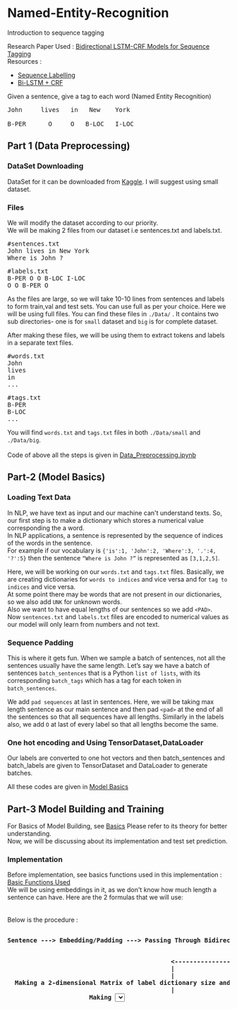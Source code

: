 # Named-Entity-Recognition
Introduction to sequence tagging

Research Paper Used : <a href="https://arxiv.org/pdf/1508.01991v1.pdf"> Bidirectional LSTM-CRF Models for Sequence Tagging</a><br>
Resources : 
- <a href="https://github.com/sgrvinod/a-PyTorch-Tutorial-to-Sequence-Labeling">Sequence Labelling</a>
- <a href="https://pytorch.org/tutorials/beginner/nlp/advanced_tutorial.html">Bi-LSTM + CRF</a>

Given a sentence, give a tag to each word (Named Entity Recognition)
<pre>
John     lives   in   New    York<br>
B-PER      O     O   B-LOC   I-LOC
</pre>

## Part 1 (Data Preprocessing)

### DataSet Downloading
DataSet for it can be downloaded from <a href="https://www.kaggle.com/abhinavwalia95/entity-annotated-corpus">Kaggle</a>.
I will suggest using small dataset.

### Files
We will modify the dataset according to our priority.<br>
We will be making 2 files from our dataset i.e sentences.txt and labels.txt.

<pre>
#sentences.txt
John lives in New York
Where is John ?
</pre>

<pre>
#labels.txt
B-PER O O B-LOC I-LOC
O O B-PER O
</pre>
As the files are large, so we will take 10-10 lines from sentences and labels to form train,val and test sets.
You can use full as per your choice. Here we will be using full files.
You can find these files in `./Data/` . It contains two sub directories- one is for `small` dataset and `big` is for complete dataset.

After making these files, we will be using them to extract tokens and labels in a separate text files.

<pre>
#words.txt
John
lives
in
...
</pre>

<pre>
#tags.txt
B-PER
B-LOC
...
</pre>

You will find `words.txt` and `tags.txt` files in both `./Data/small` and `./Data/big`.<br>
<br>
Code of above all the steps is given in <a href="https://github.com/akash1309/Named-Entity-Recognition/blob/master/Data_Preprocessing.ipynb"> Data_Preprocessing.ipynb </a>

## Part-2 (Model Basics)

### Loading Text Data

In NLP, we have text as input and our machine can't understand texts. So, our first step is to make a dictionary which stores a numerical value corresponding the a word.<br>
In NLP applications, a sentence is represented by the sequence of indices of the words in the sentence.<br>
For example if our vocabulary is `{'is':1, 'John':2, 'Where':3, '.':4, '?':5}`
then the sentence `“Where is John ?”` is represented as `[3,1,2,5]`. 

Here, we will be working on our `words.txt` and `tags.txt` files. Basically, we are creating dictionaries for `words to indices` and vice versa and for `tag to indices` and vice versa.<br>
At some point there may be words that are not present in our dictionaries, so we also add `UNK` for unknown words.<br>
Also we want to have equal lengths of our sentences so we add `<PAD>`.
<br>
Now `sentences.txt` and `labels.txt` files are encoded to numerical values as our model will only learn from numbers and not text.

### Sequence Padding

This is where it gets fun. When we sample a batch of sentences, not all the sentences usually have the same length. Let’s say we have a batch of sentences `batch_sentences` that is a Python `list of lists`, with its corresponding `batch_tags` which has a tag for each token in `batch_sentences`.

We add `pad sequences` at last in sentences. Here, we will be taking max length sentence as our main sentence and then pad `<pad>` at the end of all the sentences so that all sequences have all lengths. Similarly in the labels also, we add `O` at last of every label so that all lengths become the same.

### One hot encoding and Using TensorDataset,DataLoader

Our labels are converted to one hot vectors and then batch_sentences and batch_labels are given to TensorDataset and DataLoader to generate batches.

All these codes are given in <a href="https://github.com/akash1309/Named-Entity-Recognition/blob/master/Model_Basics.ipynb">
  Model Basics</a>
  
## Part-3 Model Building and Training

For Basics of Model Building, see <a href="https://github.com/sgrvinod/a-PyTorch-Tutorial-to-Sequence-Labeling">Basics</a>
Please refer to its theory for better understanding.<br>
Now, we will be discussing about its implementation and test set prediction.<br>

### Implementation
Before implementation, see basics functions used in this implementation : <a href="https://github.com/akash1309/Named-Entity-Recognition/blob/master/Basics_Of_Functions_Used.ipynb">Basic Functions Used</a><br>
We will be using embeddings in it, as we don't know how much length a sentence can have.
Here are the 2 formulas that we will use:<br>
<br><br>
Below is the procedure : 
<pre><b>
Sentence ---> Embedding/Padding ---> Passing Through Bidirectional LSTM ---> Label Prediction
                                                                                  |
                                                                                  |
                                            <--------------------------------------
                                            |
                                            |
  Making a 2-dimensional Matrix of label dictionary size and filling it with default value.
                                            |
                      Making <SELECT> tag value as 0 (As it is starting) 
                                            |
         For every word in sentence, see emission and transition score and add both.
                                            |
  Add the summation of emission and transition score to the 2-dimensional Matrix.(see Formula 1)
                                            |
           Calculate score of other label and conditional probability,(see Formula 2)            
                                                       


### Prediction 

Below is the procedure:

<pre><b>
Sentence ---> Embedding/Padding ---> Passing Through Bidirectional LSTM ---> Label Prediction ---> 
Calculating Vertibi Losses ---> Generating Final Scores ---> Taking out Best path and Maximum Score

</b></pre>
<br>
<br>
See <a href= "https://github.com/akash1309/Named-Entity-Recognition/blob/master/Bidirectional_Lstm_%2B_CRF.ipynb"> Bidirectional LSTM + CRF </a> This code part is heavily commented.


